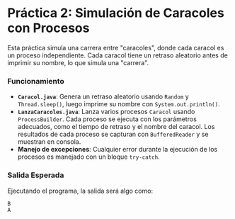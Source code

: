 # Práctica 2: Simulación de Caracoles con Procesos

Esta práctica simula una carrera entre "caracoles", donde cada caracol es un proceso independiente. Cada caracol tiene un retraso aleatorio antes de imprimir su nombre, lo que simula una "carrera".

### Funcionamiento
- **`Caracol.java`**: Genera un retraso aleatorio usando `Random` y `Thread.sleep()`, luego imprime su nombre con `System.out.println()`.
- **`LanzaCaracoles.java`**: Lanza varios procesos `Caracol` usando `ProcessBuilder`. Cada proceso se ejecuta con los parámetros adecuados, como el tiempo de retraso y el nombre del caracol. Los resultados de cada proceso se capturan con `BufferedReader` y se muestran en consola.
- **Manejo de excepciones**: Cualquier error durante la ejecución de los procesos es manejado con un bloque `try-catch`.

### Salida Esperada
Ejecutando el programa, la salida será algo como:

```plaintext
B
A
